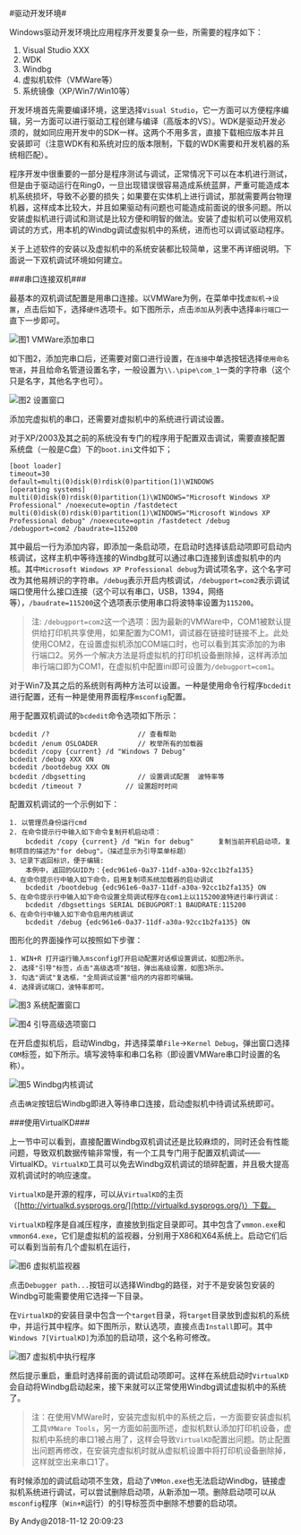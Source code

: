 
#驱动开发环境#

Windows驱动开发环境比应用程序开发要复杂一些，所需要的程序如下：

1. Visual Studio XXX
2. WDK
3. Windbg
4. 虚拟机软件（VMWare等）
5. 系统镜像（XP/Win7/Win10等）

开发环境首先需要编译环境，这里选择`Visual Studio`，它一方面可以方便程序编辑，另一方面可以进行驱动工程创建与编译（高版本的VS）。WDK是驱动开发必须的，就如同应用开发中的SDK一样。这两个不用多言，直接下载相应版本并且安装即可（注意WDK有和系统对应的版本限制，下载的WDK需要和开发机器的系统相匹配）。

程序开发中很重要的一部分是程序测试与调试，正常情况下可以在本机进行测试，但是由于驱动运行在Ring0，一旦出现错误很容易造成系统蓝屏，严重可能造成本机系统损坏，导致不必要的损失；如果要在实体机上进行调试，那就需要两台物理机器，这样成本比较大，并且如果驱动有问题也可能造成前面说的很多问题。所以安装虚拟机进行调试和测试是比较方便和明智的做法。安装了虚拟机可以使用双机调试的方式，用本机的Windbg调试虚拟机中的系统，进而也可以调试驱动程序。

关于上述软件的安装以及虚拟机中的系统安装都比较简单，这里不再详细说明。下面说一下双机调试环境如何建立。

###串口连接双机###

最基本的双机调试配置是用串口连接。以VMWare为例，在菜单中找`虚拟机`->`设置`，点击后如下，选择`硬件`选项卡。如下图所示，点击`添加`从列表中选择`串行端口`一直下一步即可。

![图1 VMWare添加串口](2018-11-12-Driver-Develop-Environment-add-com-port.jpg)

如下图2，添加完串口后，还需要对窗口进行设置，在`连接`中单选按钮选择`使用命名管道`，并且给命名管道设置名字，一般设置为`\\.\pipe\com_1`一类的字符串（这个只是名字，其他名字也可）。

![图2 设置窗口](2018-11-12-Driver-Develop-Environment-add-com2-for-debug.jpg)

添加完虚拟机的串口，还需要对虚拟机中的系统进行调试设置。

对于XP/2003及其之前的系统没有专门的程序用于配置双击调试，需要直接配置系统盘（一般是C盘）下的`boot.ini`文件如下；

```
[boot loader]
timeout=30
default=multi(0)disk(0)rdisk(0)partition(1)\WINDOWS
[operating systems]
multi(0)disk(0)rdisk(0)partition(1)\WINDOWS="Microsoft Windows XP Professional" /noexecute=optin /fastdetect
multi(0)disk(0)rdisk(0)partition(1)\WINDOWS="Microsoft Windows XP Professional debug" /noexecute=optin /fastdetect /debug /debugport=com2 /baudrate=115200
```

其中最后一行为添加内容，即添加一条启动项，在启动时选择该启动项即可启动内核调试，这样主机中等待连接的Windbg就可以通过串口连接到该虚拟机中的内核。其中`Microsoft Windows XP Professional debug`为调试项名字，这个名字可改为其他易辨识的字符串。`/debug`表示开启内核调试，`/debugport=com2`表示调试端口使用什么接口连接（这个可以有串口，USB，1394，网络等），`/baudrate=115200`这个选项表示使用串口将波特率设置为`115200`。

> 注: `/debugport=com2`这一个选项：因为最新的VMWare中，COM1被默认提供给打印机共享使用，如果配置为COM1，调试器在链接时链接不上。此处使用COM2，在设置虚拟机添加COM端口时，也可以看到其实添加的为串行端口2。另外一个解决方法是将虚拟机的打印机设备删除掉，这样再添加串行端口即为COM1，在虚拟机中配置ini即可设置为`/debugport=com1`。

对于Win7及其之后的系统则有两种方法可以设置。一种是使用命令行程序`bcdedit`进行配置，还有一种是使用界面程序`msconfig`配置。

用于配置双机调试的`bcdedit`命令选项如下所示：

```
bcdedit /?      				// 查看帮助
bcdedit /enum OSLOADER          // 枚举所有的加载器
bcdedit /copy {current} /d "Windows 7 Debug"
bcdedit /debug XXX ON
bcdedit /bootdebug XXX ON
bcdedit /dbgsetting     		// 设置调试配置  波特率等
bcdedit /timeout 7 			 // 设置超时时间
```

配置双机调试的一个示例如下：

```
1. 以管理员身份运行cmd
2. 在命令提示行中输入如下命令复制开机启动项：
	bcdedit /copy {current} /d "Win for debug"      复制当前开机启动项，复制项目的描述为"for debug"。（描述显示为引导菜单标题）
3、记录下返回标识，便于编辑:
	本例中，返回的GUID为：{edc961e6-0a37-11df-a30a-92cc1b2fa135}
4、在命令提示行中输入如下命令，启用复制项系统加载器的启动调试
	bcdedit /bootdebug {edc961e6-0a37-11df-a30a-92cc1b2fa135} ON
5、在命令提示行中输入如下命令设置全局调试程序在com1上以115200波特进行串行调试：
	bcdedit /dbgsettings SERIAL DEBUGPORT:1 BAUDRATE:115200
6、在命令行中输入如下命令启用内核调试
	bcdedit /debug {edc961e6-0a37-11df-a30a-92cc1b2fa135} ON
```

图形化的界面操作可以按照如下步骤：

```
1. WIN+R 打开运行输入msconfig打开启动配置对话框设置调试，如图2所示。
2. 选择"引导"标签，点击"高级选项"按钮，弹出高级设置，如图3所示。
3. 勾选"调试"复选框，"全局调试设置"组内的内容即可编辑。
4. 选择调试端口，波特率即可。
```

![图3 系统配置窗口](2018-11-12-Driver-Develop-Environment-msconfig-set-debug.jpg)

![图4 引导高级选项窗口](2018-11-12-Driver-Develop-Environment-msconfig-advance-set.jpg)

在开启虚拟机后，启动Windbg，并选择菜单`File`->`Kernel Debug`，弹出窗口选择`COM`标签，如下所示。填写波特率和串口名称（即设置VMWare串口时设置的名称）。

![图5 Windbg内核调试](2018-11-12-Driver-Develop-Environment-windbg-kernel-debug-com.jpg)

点击`确定`按钮后Windbg即进入等待串口连接，启动虚拟机中待调试系统即可。

###使用VirtualKD###

上一节中可以看到，直接配置Windbg双机调试还是比较麻烦的，同时还会有性能问题，导致双机数据传输非常慢，有一个工具专门用于配置双机调试——VirtualKD。`VirtualKD`工具可以免去Windbg双机调试的琐碎配置，并且极大提高双机调试时的响应速度。

`VirtualKD`是开源的程序，可以从`VirtualKD`的主页（[http://virtualkd.sysprogs.org/](http://virtualkd.sysprogs.org/)）下载。

`VirtualKD`程序是自减压程序，直接放到指定目录即可。其中包含了`vmmon.exe`和`vmmon64.exe`，它们是虚拟机的监视器，分别用于X86和X64系统上。启动它们后可以看到当前有几个虚拟机在运行，

![图6 虚拟机监视器](2018-11-12-Driver-Develop-Environment-virtual-machine-monitor.jpg)

点击`Debugger path...`按钮可以选择Windbg的路径，对于不是安装包安装的Windbg可能需要使用它选择一下目录。

在`VirtualKD`的安装目录中包含一个`target`目录，将`target`目录放到虚拟机的系统中，并运行其中程序。如下图所示，默认选项，直接点击`Install`即可。其中`Windows 7[VirtualKD]`为添加的启动项，这个名称可修改。

![图7 虚拟机中执行程序](2018-11-12-Driver-Develop-Environment-virtualkd-on-vm.jpg)

然后提示重启，重启时选择前面的调试启动项即可。这样在系统启动时`VirtualKD`会自动将Windbg启动起来，接下来就可以正常使用Windbg调试虚拟机中的系统了。

> 注：在使用VMWare时，安装完虚拟机中的系统之后，一方面要安装虚拟机工具`VMWare Tools`，另一方面如前面所述，虚拟机默认添加打印机设备，虚拟机中系统的串口1被占用了，这样会导致`VirtualKD`配置出问题。防止配置出问题再修改，在安装完虚拟机时就从虚拟机设置中将打印机设备删除掉，这样就空出来串口1了。

有时候添加的调试启动项不生效，启动了`VMMon.exe`也无法启动Windbg，链接虚拟机系统进行调试，可以尝试删除启动项，从新添加一项。删除启动项可以从`msconfig`程序（`Win+R`运行）的引导标签页中删除不想要的启动项。

By Andy@2018-11-12 20:09:23

